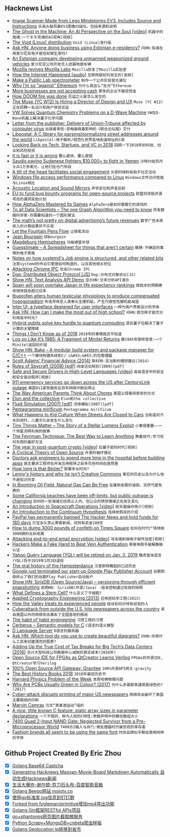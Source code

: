 ## Hacknews List


- [Image Scanner Made from Lego Mindstorms EV3. Includes Source and Instructions](https://github.com/javiercordero/LEGO-EV3-Image-Scanner)  `乐高头脑风暴EV3图像扫描仪。包括来源和说明`
- [The Ghost in the Machine: An AI Perspective on the Soul [video]](https://media.ccc.de/v/35c3-10030-the_ghost_in_the_machine)  `机器中的鬼魂:一个关于灵魂的AI视角[视频]`
- [The Void (Linux) distribution](https://voidlinux.org/)  `Void (Linux)发行版`
- [Ask HN: Anyone doing business using Estonian e-residency?](item?id=18785112)  `问HN:有谁在用爱沙尼亚电子居住权做生意吗?`
- [An Estonian company developing unmanned weaponized ground vehicles](https://milremrobotics.com/)  `爱沙尼亚公司开发无人武器地面车辆`
- [Mozilla revives Mozilla Labs](https://www.ghacks.net/2018/12/28/mozilla-revives-mozilla-labs/)  `Mozilla恢复了Mozilla实验室`
- [How the Internet Happened [audio]](https://a16z.com/2018/12/24/how-internet-happened-evolution-of-tech/)  `互联网是如何发生的[音频]`
- [Make a Public Lab spectrometer](https://publiclab.org/wiki/economist)  `制作一个公共实验室光谱仪`
- [Why I’m so “against” Ethereum](https://threadreaderapp.com/thread/1078682801954799617.html)  `为什么我这么“反对”Ethereum`
- [More businesses are not accepting cash](https://www.wsj.com/articles/your-cash-is-no-good-here-literally-11546013696)  `更多的企业不接受现金`
- [How DOOM fire was done](http://fabiensanglard.net/doom_fire_psx/)  `厄运之火是怎么发生的`
- [The  Muse (YC W12) Is Hiring a Director of Design and UX](https://www.themuse.com/jobs/themuse/director-of-design-and-ux)  `Muse (YC W12)正在招聘一名设计和用户体验总监`
- [VW Solves Quantum Chemistry Problems on a D-Wave Machine](https://spectrum.ieee.org/tech-talk/computing/hardware/vw-tackles-chemistry-problems-with-a-dwave-quantum-computer)  `VW在D-Wave机器上解决量子化学问题`
- [Letter from the publisher: Delivery of Union-Tribune affected by computer virus](https://www.sandiegouniontribune.com/about/sd-delivery-of-union-tribune-and-other-newspapers-affected-by-computer-virus-20181229-story.html)  `出版者来信:受电脑病毒影响的《联合论坛报》交付`
- [Libpostal: A C library for parsing/normalizing street addresses around the world](https://github.com/openvenues/libpostal)  `Libpostal:用于解析/规范化世界各地街道地址的C库`
- [Looking Back on Tech, Startups, and VC in 2018](http://haystack.vc/2018/12/29/looking-back-on-tech-startups-and-vc-in-2018/)  `回顾一下2018年的科技、创业和风险投资`
- [It is fast or it is wrong](http://tonsky.me/blog/slow-wrong/)  `要么是快，要么是错`
- [Saudis paying Sudanese fighters $10,000&#43; to fight in Yemen](https://www.nytimes.com/2018/12/28/world/africa/saudi-sudan-yemen-child-fighters.html)  `沙特付给苏丹士兵1万多美元，让他们在也门作战`
- [A tilt of the head facilitates social engagement](https://medicalxpress.com/news/2018-12-tilt-social-engagement.html)  `头部的倾斜有助于社交活动`
- [Windows file access performance compared to Linux](https://github.com/Microsoft/WSL/issues/873#issuecomment-425272829)  `Windows文件访问性能与Linux相比`
- [Acoustic Location and Sound Mirrors](http://www.douglas-self.com/MUSEUM/COMMS/ear/ear.htm)  `声学定位和声音反射`
- [EU to fund bug bounty programs for open-source projects](https://www.zdnet.com/article/eu-to-fund-bug-bounty-programs-for-14-open-source-projects-starting-january-2019/)  `欧盟将资助开源项目的漏洞奖励计划`
- [How AlphaZero Mastered Its Games](https://www.newyorker.com/science/elements/how-the-artificial-intelligence-program-alphazero-mastered-its-games)  `AlphaZero是如何掌握它的游戏的`
- [To all Data Scientists – The one Graph Algorithm you need to know](https://mlwhiz.com/blog/2018/12/07/connected_components/)  `所有数据科学家-你需要知道的一个图形算法`
- [The math’s not pretty on digital advertising’s future revenues](https://medium.com/s/which-half-is-wasted/googles-350-billion-haircut-fa1a0f33ace1)  `数字广告未来收入的计算结果并不乐观`
- [Let the Fountain Pens Flow](https://www.nytimes.com/2018/12/26/style/fountain-pens.html)  `让钢笔流动`
- [Jean Bourgain](https://terrytao.wordpress.com/2018/12/29/jean-bourgain/)  `琼Bourgain`
- [Magdeburg Hemispheres](https://en.wikipedia.org/wiki/Magdeburg_hemispheres)  `马格德堡半球`
- [Guesstimate – A Spreadsheet for things that aren&#39;t certain](https://www.getguesstimate.com/)  `瞎猜-不确定的事情的电子表格`
- [Notes on how systemd&#39;s Job engine is structured, and other related bits](https://bl33pbl0p.github.io/systemd.html)  `注意systemd的作业引擎是如何构造的，以及其他相关的位`
- [Attacking Chrome IPC](https://media.ccc.de/v/35c3-9579-attacking_chrome_ipc)  `攻击Chrome IPC`
- [Dop: Distributed Object Protocol [JS]](https://distributedobjectprotocol.org/)  `Dop:分布式对象协议[JS]`
- [Show HN: Text Analysis API Demo](https://www.summarizebot.com/text_api_demo.html)  `显示HN:文本分析API演示`
- [Spain will soon overtake Japan in life expectancy rankings](https://www.weforum.org/agenda/2018/10/spain-is-about-to-overtake-japan-in-life-expectancy)  `西班牙的预期寿命很快就会超过日本`
- [Ibuprofen alters human testicular physiology to produce compensated hypogonadism](https://www.ncbi.nlm.nih.gov/m/pubmed/29311296/)  `布洛芬改变人类睾丸生理机能，产生代偿性性腺机能减退`
- [Inter UI, a typeface designed for user interfaces](https://rsms.me/inter/)  `一种为用户界面设计的字体`
- [Ask HN: How can I make the most out of high school?](item?id=18787851)  `问HN:我怎样才能充分利用高中时光?`
- [Hybrid qubits solve key hurdle to quantum computing](https://phys.org/news/2018-12-hybrid-qubits-key-hurdle-quantum.html)  `混合量子位解决了量子计算的关键障碍`
- [Things I Don’t Know as of 2018](https://overreacted.io/things-i-dont-know-as-of-2018/)  `2018年的事情我还不知道`
- [Log on Like It’s 1985: A Fragment of Minitel Returns](https://spectrum.ieee.org/tech-history/silicon-revolution/log-on-like-its-1985-a-fragment-of-minitel-returns)  `像1985年那样登录:一个Minitel返回的片段`
- [Show HN: Bake – A modular build system and package manager for C/C&#43;&#43;](https://www.github.com/SanderMertens/bake)  `一个模块构建系统和C/ c&#43;&#43;的包管理器`
- [Scott Adams’ Financial Advice (2014)](https://www.mattcutts.com/blog/scott-adams-financial-advice/)  `斯科特·亚当斯的理财建议(2014)`
- [Rules of Spycraft (2009) [pdf]](http://www.oss.net/dynamaster/file_archive/100102/0a947a77d762061cc87ec541c2d2dcc7/2010-01-02%20Dulles%20on%20Tradecraft%20via%20Srodes.pdf)  `间谍活动规则(2009)[pdf]`
- [Safe and Secure Drivers in High-Level Languages [video]](https://media.ccc.de/v/35c3-9670-safe_and_secure_drivers_in_high-level_languages)  `高级语言中的安全和安全驱动程序[视频]`
- [911 emergency services go down across the US after CenturyLink outage](https://techcrunch.com/2018/12/28/911-service-outage-centurylink/)  `美国911紧急服务在百年网络中断后停止`
- [The Way American Parents Think About Chores](https://www.theatlantic.com/family/archive/2018/12/allowance-kids-chores-help/578848/)  `美国父母看待家务的方式`
- [Elon and the collective](https://blog.piekniewski.info/2018/12/28/elon-and-the-collective/)  `Elon和the collective`
- [Fluid Simulation (2007) [pdf]](https://www.cs.ubc.ca/~rbridson/fluidsimulation/fluids_notes.pdf)  `流体模拟(2007)[pdf]`
- [Pentagramma mirificum](https://en.wikipedia.org/wiki/Pentagramma_mirificum)  `Pentagramma mirificum`
- [What Happens to Kid Culture When Streets Are Closed to Cars](https://www.citylab.com/design/2018/11/car-free-pedestrianization-made-pontevedra-spain-kid-friendly/576268/)  `当街道对汽车封闭时，儿童文化会发生什么变化`
- [Tiny Things Matter – The Story of a Stellar Lumens Exploit](https://medium.com/@orbit.lens/tiny-things-matter-or-detective-novel-featuring-stellar-dex-1f11e52c01d3)  `小事很重要——一个恒星流明利用的故事`
- [The Feynman Technique: The Best Way to Learn Anything](https://fs.blog/2012/04/learn-anything-faster-with-the-feynman-technique/)  `费曼技巧:学习任何东西的最好方法`
- [The year in post-quantum crypto [video]](https://media.ccc.de/v/35c3-9926-the_year_in_post-quantum_crypto)  `后量子密码时代[视频]`
- [A Cyclical Theory of Open Source](https://redmonk.com/sogrady/2018/12/21/cycles-oss/)  `开源的循环理论`
- [Doctors ask engineers to spend more time in the hospital before building apps](https://www.cnbc.com/2018/12/27/doctors-are-asking-technologists-from-google-to-shadow-them-before-they-build-medical-apps-.html)  `医生要求工程师在开发应用程序之前多花些时间在医院里`
- [How long is that Bézier?](https://raphlinus.github.io/curves/2018/12/28/bezier-arclength.html)  `那要多长时间?`
- [Lenny&#39;s history and why he isn&#39;t Creative Commons](https://www.reddit.com/r/itslenny/comments/5lcfwq/lennys_history_why_he_isnt_creative_commons/)  `莱尼的历史以及为什么他不是知识共享`
- [In Booming Oil Field, Natural Gas Can Be Free](https://www.wsj.com/articles/in-booming-oilfield-natural-gas-can-be-free-11545906601)  `在蓬勃发展的油田，天然气是免费的`
- [Some California beaches have been off-limits, but public outrage is changing](https://www.latimes.com/local/california/la-me-hollister-ranch-settlement-20181228-story.html)  `加州的一些海滩已经禁止入内，但公众的愤怒情绪正在发生变化`
- [An Introduction to Spacecraft Operations [video]](https://media.ccc.de/v/35c3-9923-space_ops_101)  `航天器操作简介[视频]`
- [An Introduction to the Continuum Hypothesis](https://medium.com/cantors-paradise/the-nature-of-infinity-and-beyond-a05c146df02c)  `连续统假说的介绍`
- [PayPal has permanently banned The Hacker News and hold funds for 180 days](https://twitter.com/TheHackersNews/status/1078907851995860992)  `贝宝永久禁止黑客新闻，并持有资金180天`
- [How to dump 3000 pounds of confetti on Times Square](https://www.nytimes.com/2018/12/28/nyregion/how-to-dump-3000-pounds-of-confetti-on-times-square.html)  `如何在时代广场倾倒3000磅的五彩纸屑`
- [Attacking end-to-end email encryption [video]](https://media.ccc.de/v/35c3-9463-attacking_end-to-end_email_encryption)  `攻击端到端电子邮件加密[视频]`
- [Hackers Make a Fake Hand to Beat Vein Authentication](https://motherboard.vice.com/en_us/article/59v8dk/hackers-fake-hand-vein-authentication-biometrics-chaos-communication-congress)  `黑客用假手破解静脉认证`
- [Yahoo Query Language (YQL) will be retired on Jan. 3, 2019](https://developer.yahoo.com/yql/)  `雅虎查询语言(YQL)将于2019年1月3日退役`
- [The oral history of the Hampsterdance](https://www.cbc.ca/arts/the-oral-history-of-the-hampsterdance-the-twisted-true-story-of-one-of-the-world-s-first-memes-1.4958325)  `汉普斯特舞蹈的口述历史`
- [Google just terminated our start-up Google Play Publisher Account](https://android.jlelse.eu/google-just-terminated-our-start-up-google-play-publisher-account-on-christmas-day-5cb69a454da0)  `谷歌刚刚终止了我们的谷歌Play Publisher启动账户`
- [Show HN: SirixDB (Open Source/Java) – versioning through efficient snapshotting](item?id=18779260)  `说明HN: SirixDB(开源/Java) -版本控制通过有效的快照`
- [What Defines a Stem Cell?](http://nautil.us/issue/67/reboot/what-defines-a-stem-cell)  `什么定义了干细胞?`
- [Applied Cryptography Engineering (2013)](https://sockpuppet.org/blog/2013/07/22/applied-practical-cryptography/)  `应用密码学工程(2013)`
- [How the Valley treats its experienced people](http://rachelbythebay.com/w/2018/12/29/age/)  `硅谷如何对待有经验的人`
- [Cyberattack from outside the U.S. hits newspapers across the country](https://www.latimes.com/local/lanow/la-me-ln-times-delivery-breakdown-20181229-story.html)  `来自美国以外的网络攻击袭击了全国各地的报纸`
- [The habit of habit engineering](https://threader.app/thread/1078647576201703427)  `习惯工程的习惯`
- [Cerberus – Semantic models for C](https://www.cl.cam.ac.uk/~pes20/cerberus/)  `C语言的语义模型`
- [D Language Server](https://marketplace.visualstudio.com/items?itemName=LaurentTreguier.vscode-dls)  `D语言的服务器`
- [Ask HN: Which tool do you use to create beautiful diagrams?](item?id=18788244)  `问HN:你用什么工具来创建漂亮的图表?`
- [Adding Up the True Cost of Tax Breaks for Big Tech’s Data Centers (2016)](https://nextcity.org/daily/entry/report-tech-data-center-subsidies)  `合计大型科技公司数据中心减税的真实成本(2016年)`
- [Open Source IDE for FPGAs as QtCreator Learns Verilog](https://hackaday.com/2018/12/29/open-source-ide-for-fpgas-as-qtcreator-learns-verilog/)  `FPGAs的开源IDE, QtCreator学习Verilog`
- [100% Open Source API Gateway: Gravitee](https://gravitee.io)  `100%开源API网关:gravity`
- [The Best History Books 2018](https://www.historytoday.com/history-today/best-history-books-2018)  `2018年最佳历史书`
- [Harvard Physics Problem of the Week](https://www.physics.harvard.edu/academics/undergrad/problems)  `本周哈佛物理问题`
- [Why Are PCBs Usually Green in Colour? (2017)](http://www.seeedstudio.com/blog/2017/07/23/why-are-printed-circuit-boards-are-usually-green-in-colour/)  `为什么多氯联苯通常是绿色的?(2017)`
- [Cyber-attack disrupts printing of major US newspapers](https://www.theguardian.com/technology/2018/dec/30/cyber-attack-disrupts-printing-of-major-us-newspapers)  `网络攻击破坏了美国主要报纸的印刷`
- [Marvin Camras](https://en.wikipedia.org/wiki/Marvin_Camras)  `马文“真麦酒运动”组织`
- [A nice, little known C feature: static array sizes in parameter declarations](https://hamberg.no/erlend/posts/2013-02-18-static-array-indices.html)  `一个不错的、鲜为人知的C特性:参数声明中的静态数组大小`
- [7400 Quad 2-Input NAND Gate: Neglected Survivor from a Pre-Microprocessor World](https://hackaday.com/2018/12/28/the-7400-quad-2-input-nand-gate-a-neglected-survivor-from-a-pre-microprocessor-world/)  `7400方2输入与非门:微处理器时代被忽视的幸存者`
- [Fashion brands all seem to be using the same font](https://www.bloomberg.com/news/articles/2018-11-20/why-fashion-brands-all-use-the-same-style-font-in-their-logos)  `时尚品牌似乎都在使用同样的字体`

## Github Project Created By Eric Zhou

- [x] [Golang Base64 Captcha](https://github.com/mojocn/base64Captcha)
- [x] [Generating Hacknews Maoyan-Movie-Board Markdown Automatically 自动生成Hacknews新闻](https://github.com/dejavuzhou/md-genie)
- [x] [生活大爆炸-谢尔顿-剪刀石头布-百度智能音箱](https://github.com/mojocn/dueros-bang-game)
- [x] [Golang Beego网站 mojotv.cn](https://github.com/mojocn/www.mojotv.cn)
- [x] [使用go标准库,log信息到钉钉群](https://github.com/mojocn/dooger)
- [x] [Forked from fogleman/primitive增加mp4导出功能](https://github.com/mojocn/primitive)
- [x] [Golang Gin框架RESTful APIs项目](https://github.com/JJJJJJJerk/ezier-golang-web-api-framework)
- [x] [go+phantomjs网页图片截取微服务](https://github.com/mojocn/screen_shot)
- [x] [Python Scrapy+MongoDB+cnbeta爬虫样板](https://github.com/mojocn/scrapy_mongodb_boilerplate_cnbeta)
- [x] [Golang Geolocation Ip转换到省市](https://github.com/mojocn/ip2location)